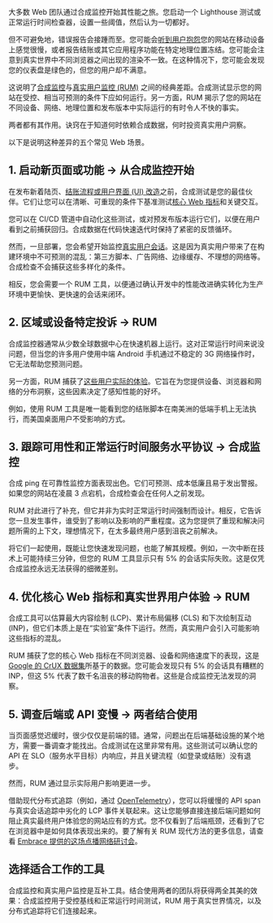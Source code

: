 大多数 Web 团队通过合成监控开始其性能之旅。您启动一个 Lighthouse 测试或正常运行时间检查器，设置一些阈值，然后认为一切都好。

但不可避免地，错误报告会接踵而至。您可能会[听到用户抱怨](https://thenewstack.io/why-your-mobile-app-needs-client-side-network-monitoring/)您的网站在移动设备上感觉很慢，或者报告结账或其它应用程序功能在特定地理位置冻结。您可能会注意到真实世界中不同浏览器之间出现的渲染不一致。在这种情况下，您可能会发现您的仪表盘是绿色的，但您的用户却不满意。

这说明了[合成监控](https://thenewstack.io/synthetic-monitoring-can-prevent-a-customers-angry-tweet/)与[真实用户监控 (RUM)](https://thenewstack.io/how-to-fix-performance-issues-error-monitoring-cant-see/) 之间的经典差距。合成测试显示您的网站在受控、相当可预测的条件下应如何运行。另一方面，RUM 揭示了您的网站在不同设备、网络、地理位置和发布版本中实际运行的有时令人不快的事实。

两者都有其作用。诀窍在于知道何时依赖合成数据，何时投资真实用户洞察。

以下是说明这种差异的五个常见 Web 场景。

## 1. 启动新页面或功能 → 从合成监控开始

在发布新着陆页、[结账流程或用户界面 (UI) 改造](https://thenewstack.io/5-user-flows-to-trace-in-your-mobile-app/)之前，合成测试是您的最佳伙伴。它们让您可以在清晰、可重现的条件下基准测试[核心 Web 指标](https://embrace.io/blog/understanding-core-web-vitals-with-embrace-web-rum/?utm_source=the-new-stack&utm_medium=paid&utm_campaign=synthetic-vs-rum)和关键交互。

您可以在 CI/CD 管道中自动化这些测试，或对预发布版本运行它们，以便在用户看到之前捕获回归。合成数据在代码快速迭代时保持了紧密的反馈循环。

然而，一旦部署，您会希望开始监控[真实用户会话](https://embrace.io/blog/embrace-web-rum-user-timeline/?utm_source=the-new-stack&utm_medium=paid&utm_campaign=synthetic-vs-rum)。这是因为真实用户带来了在构建环境中不可预测的混乱：第三方脚本、广告网络、边缘缓存、不理想的网络等。合成检查不会捕获这些多样化的条件。

相反，您会需要一个 RUM 工具，以便通过确认开发中的性能改进确实转化为生产环境中更愉快、更快速的会话来闭环。

## 2. 区域或设备特定投诉 → RUM

合成监控器通常从少数全球数据中心在快速机器上运行。这对正常运行时间来说没问题，但当您的许多用户使用中端 Android 手机通过不稳定的 3G 网络操作时，它无法帮助您预测问题。

另一方面，RUM 捕获了[这些用户实际的体验](https://embrace.io/blog/introducing-embrace-web-rum/?utm_source=the-new-stack&utm_medium=paid&utm_campaign=synthetic-vs-rum)。它旨在为您提供设备、浏览器和网络的分布洞察，这些因素决定了感知性能的好坏。

例如，使用 RUM 工具是唯一能看到您的结账脚本在南美洲的低端手机上无法执行，而美国桌面用户不受影响的方式。

## 3. 跟踪可用性和正常运行时间服务水平协议 → 合成监控

合成 ping 在可靠性监控方面表现出色。它们可预测、成本低廉且易于发出警报。如果您的网站在凌晨 3 点宕机，合成检查会在任何人之前发现。

RUM 对此进行了补充，但它并非为实时正常运行时间强制而设计。相反，它告诉您一旦发生事件，谁受到了影响以及影响的严重程度。这为您提供了重现和解决问题所需的上下文，理想情况下，在太多最终用户感到沮丧之前解决。

将它们一起使用，既能让您快速发现问题，也能了解其规模。例如，一次中断在技术上可能持续三分钟，但您的 RUM 工具显示只有 5% 的会话实际失败。这是仅凭合成监控永远无法获得的细微差别。

## 4. 优化核心 Web 指标和真实世界用户体验 → RUM

合成工具可以估算最大内容绘制 (LCP)、累计布局偏移 (CLS) 和下次绘制互动 (INP)，但它们本质上是在“实验室”条件下运行。然而，真实用户会引入可能影响这些指标的混乱。

RUM 捕获了您的核心 Web 指标在不同浏览器、设备和网络速度下的表现，这是 [Google 的 CrUX 数据集](https://developer.chrome.com/docs/crux)所基于的数据。您可能会发现只有 5% 的会话具有糟糕的 INP，但这 5% 代表了数千名沮丧的移动购物者。这些是合成监控无法发现的洞察。

## 5. 调查后端或 API 变慢 → 两者结合使用

当页面感觉迟缓时，很少仅仅是前端的错。通常，问题出在后端基础设施的某个地方，需要一番调查才能找出。合成测试在这里非常有用。这些测试可以确认您的 API 在 SLO（服务水平目标）内响应，并且关键流程（如登录或结账）没有退步。

然而，RUM 通过显示实际用户影响更进一步。

借助现代分布式追踪（例如，通过 [OpenTelemetry](https://thenewstack.io/what-is-opentelemetry-the-ultimate-guide/)），您可以将缓慢的 API span 与真实会话追踪中劣化的 LCP 事件关联起来。这让您能够直接连接后端问题如何阻止真实最终用户体验您的网站应有的方式。您不仅看到了后端瓶颈，还看到了它在浏览器中是如何具体表现出来的。要了解有关 RUM 现代方法的更多信息，请查看 [Embrace 提供的这场点播网络研讨会](https://get.embrace.io/getting-started-with-web-rum?utm_source=the-new-stack&utm_medium=paid&utm_campaign=synthetic-vs-rum)。

## 选择适合工作的工具

合成监控和真实用户监控是互补工具。结合使用两者的团队将获得两全其美的效果：合成监控用于受控基线和正常运行时间测试，RUM 用于真实世界情况，以及分布式追踪将它们连接起来。